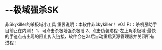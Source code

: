 # --极域强杀SK
非Skykiller的杀极域小工具
 重要说明：本软件非Skykiller！
 v0.1
Ps：杀机房助手目前正在内测！
1、可点击杀极域强杀极域
2、点击伪装进程-左上角杀极域-最快的手速点击出现的阻止传入链接，软件会在2s后自动重启资源管理器并关闭所有进程！

